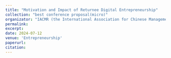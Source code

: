 ```yaml
---
title: "Motivation and Impact of Returnee Digital Entrepreneurship"
collection: "best conference proposal(micro)"
organizator: "IACMR (the International Association for Chinese Management Research)"
permalink: 
excerpt: 
date: 2024-07-12
venue: 'Entrepreneurship'
paperurl: 
citation: 
---
```

